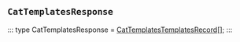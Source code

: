 ## `CatTemplatesResponse`
:::
type CatTemplatesResponse = [CatTemplatesTemplatesRecord](./CatTemplatesTemplatesRecord.md)[];
:::
